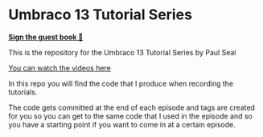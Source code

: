 # Umbraco 13 Tutorial Series

**[Sign the guest book 📝](https://github.com/prjseal/Umbraco-13-Series/issues/1)**

This is the repository for the Umbraco 13 Tutorial Series by Paul Seal

[You can watch the videos here](https://www.youtube.com/@CodeSharePaul)

In this repo you will find the code that I produce when recording the tutorials.

The code gets committed at the end of each episode and tags are created for you so you can get to the same code that I used in the episode and so you have a starting point if you want to come in at a certain episode.
